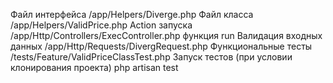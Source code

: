 Файл интерфейса /app/Helpers/Diverge.php
Файл класса /app/Helpers/ValidPrice.php
Action запуска /app/Http/Controllers/ExecController.php функция run
Валидация входных данных /app/Http/Requests/DivergRequest.php
Функциональные тесты /tests/Feature/ValidPriceClassTest.php
Запуск тестов (при условии клонирования проекта) php artisan test

